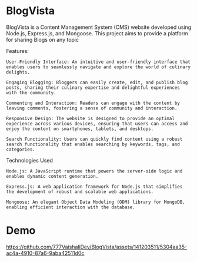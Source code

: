 # BlogVista



BlogVista is a Content Management System (CMS) website developed using Node.js, Express.js, and Mongoose. This project aims to provide a platform for sharing Blogs on any topic

Features:

    User-Friendly Interface: An intuitive and user-friendly interface that enables users to seamlessly navigate and explore the world of culinary delights.

    Engaging Blogging: Bloggers can easily create, edit, and publish blog posts, sharing their culinary expertise and delightful experiences with the community.

    Commenting and Interaction: Readers can engage with the content by leaving comments, fostering a sense of community and interaction.

    Responsive Design: The website is designed to provide an optimal experience across various devices, ensuring that users can access and enjoy the content on smartphones, tablets, and desktops.

    Search Functionality: Users can quickly find content using a robust search functionality that enables searching by keywords, tags, and categories.

Technologies Used

    Node.js: A JavaScript runtime that powers the server-side logic and enables dynamic content generation.

    Express.js: A web application framework for Node.js that simplifies the development of robust and scalable web applications.

    Mongoose: An elegant Object Data Modeling (ODM) library for MongoDB, enabling efficient interaction with the database.

# Demo 



https://github.com/777VaishaliDev/BlogVista/assets/141203511/5304aa35-ac4a-4910-87a6-9aba42511d0c






